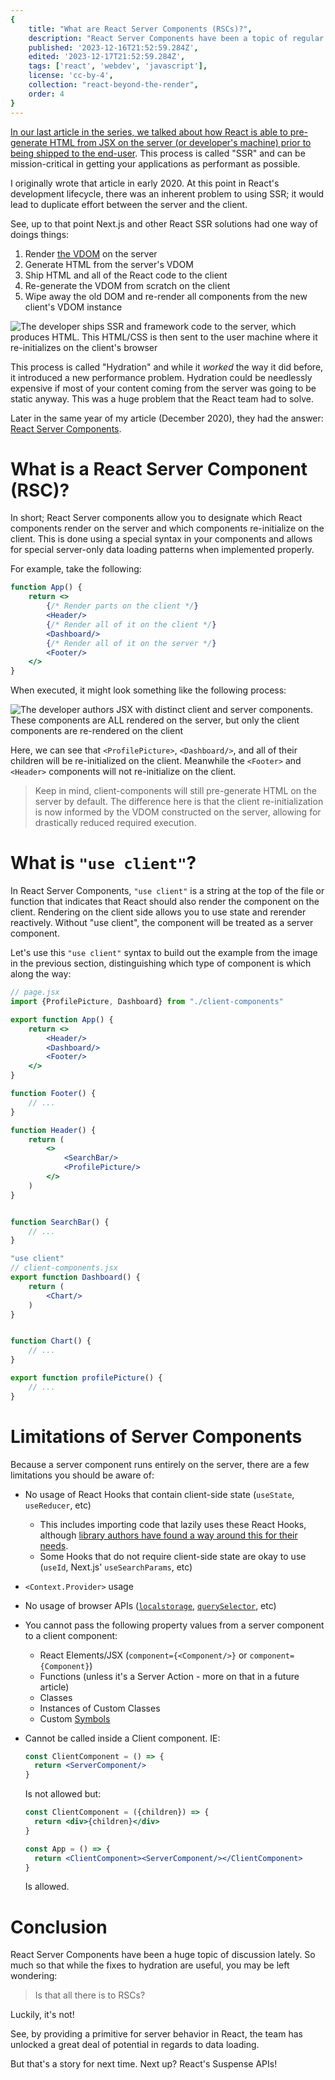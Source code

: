 ```yaml
---
{
    title: "What are React Server Components (RSCs)?",
    description: "React Server Components have been a topic of regular discussion in the WebDev space as-of late. What are they? How do they improve the SSR story for React? Let's take a look.",
    published: '2023-12-16T21:52:59.284Z',
    edited: '2023-12-17T21:52:59.284Z',
    tags: ['react', 'webdev', 'javascript'],
    license: 'cc-by-4',
    collection: "react-beyond-the-render",
    order: 4
}
---
```


[In our last article in the series, we talked about how React is able to pre-generate HTML from JSX on the server (or developer's machine) prior to being shipped to the end-user](/posts/what-is-ssr-and-ssg). This process is called "SSR" and can be mission-critical in getting your applications as performant as possible.

I originally wrote that article in early 2020. At this point in React's development lifecycle, there was an inherent problem to using SSR; it would lead to duplicate effort between the server and the client.

See, up to that point Next.js and other React SSR solutions had one way of doings things:

1) Render [the VDOM](/posts/what-is-reconciliation-and-the-vdom) on the server
2) Generate HTML from the server's VDOM
3) Ship HTML and all of the React code to the client
4) Re-generate the VDOM from scratch on the client
5) Wipe away the old DOM and re-render all components from the new client's VDOM instance

![The developer ships SSR and framework code to the server, which produces HTML. This HTML/CSS is then sent to the user machine where it re-initializes on the client's browser](./ssr_slowdown.svg)

This process is called "Hydration" and while it _worked_ the way it did before, it introduced a new performance problem. Hydration could be needlessly expensive if most of your content coming from the server was going to be static anyway. This was a huge problem that the React team had to solve.

Later in the same year of my article (December 2020), they had the answer: [React Server Components](https://legacy.reactjs.org/blog/2020/12/21/data-fetching-with-react-server-components.html).

# What is a React Server Component (RSC)?

In short; React Server components allow you to designate which React components render on the server and which components re-initialize on the client. This is done using a special syntax in your components and allows for special server-only data loading patterns when implemented properly.

For example, take the following:

```jsx
function App() {
	return <>
		{/* Render parts on the client */}
		<Header/>
		{/* Render all of it on the client */}
		<Dashboard/>
		{/* Render all of it on the server */}
		<Footer/>
	</>
}
```

When executed, it might look something like the following process:

![The developer authors JSX with distinct client and server components. These components are ALL rendered on the server, but only the client components are re-rendered on the client](./react-server-components.svg)

Here, we can see that `<ProfilePicture>`, `<Dashboard/>`, and all of their children will be re-initialized on the client. Meanwhile the `<Footer>` and `<Header>` components will not re-initialize on the client.

> Keep in mind, client-components will still pre-generate HTML on the server by default. The difference here is that the client re-initialization is now informed by the VDOM constructed on the server, allowing for drastically reduced required execution.

<!-- ::in-content-ad title="Consider supporting" body="Donating any amount will help towards further development of articles like this." button-text="Visit our Open Collective" button-href="https://opencollective.com/playfulprogramming" -->

# What is `"use client"`?

In React Server Components, `"use client"` is a string at the top of the file or function that indicates that React should also render the component on the client. Rendering on the client side allows you to use state and rerender reactively. Without "use client", the component will be treated as a server component.

Let's use this `"use client"` syntax to build out the example from the image in the previous section, distinguishing which type of component is which along the way:

```jsx
// page.jsx
import {ProfilePicture, Dashboard} from "./client-components"

export function App() {
	return <>
		<Header/>
		<Dashboard/>
		<Footer/>
	</>
}

function Footer() {
	// ...
}

function Header() {
	return (
		<>
			<SearchBar/>
			<ProfilePicture/>
		</>
	)
}


function SearchBar() {
	// ...
}
```

```jsx
"use client"
// client-components.jsx
export function Dashboard() {
	return (
		<Chart/>
	)
}


function Chart() {
	// ...
}

export function profilePicture() {
	// ...
}
```

# Limitations of Server Components

Because a server component runs entirely on the server, there are a few limitations you should be aware of:

- No usage of React Hooks that contain client-side state (`useState`, `useReducer`, etc)

  - This includes importing code that lazily uses these React Hooks, although [library authors have found a way around this for their needs](https://npmjs.com/package/rehackt).
  - Some Hooks that do not require client-side state are okay to use (`useId`, Next.js' `useSearchParams`, etc)

- `<Context.Provider>` usage

- No usage of browser APIs ([`localstorage`](https://developer.mozilla.org/en-US/docs/Web/API/Window/localStorage), [`querySelector`](https://developer.mozilla.org/en-US/docs/Web/API/Document/querySelector), etc)

- You cannot pass the following property values from a server component to a client component:

  - React Elements/JSX (`component={<Component/>}` or `component={Component}`)
  - Functions (unless it's a Server Action - more on that in a future article)
  - Classes
  - Instances of Custom Classes
  - Custom [Symbols](https://developer.mozilla.org/en-US/docs/Web/JavaScript/Reference/Global_Objects/Symbol)

- Cannot be called inside a Client component. IE:

  ```jsx
  const ClientComponent = () => {
  	return <ServerComponent/>
  }
  ```

  Is not allowed but:

  ```jsx
  const ClientComponent = ({children}) => {
  	return <div>{children}</div>
  }

  const App = () => {
  	return <ClientComponent><ServerComponent/></ClientComponent>
  }
  ```

  Is allowed.

# Conclusion

React Server Components have been a huge topic of discussion lately. So much so that while the fixes to hydration are useful, you may be left wondering:

> Is that all there is to RSCs?

Luckily, it's not!

See, by providing a primitive for server behavior in React, the team has unlocked a great deal of potential in regards to data loading.

But that's a story for next time. Next up? React's Suspense APIs!
